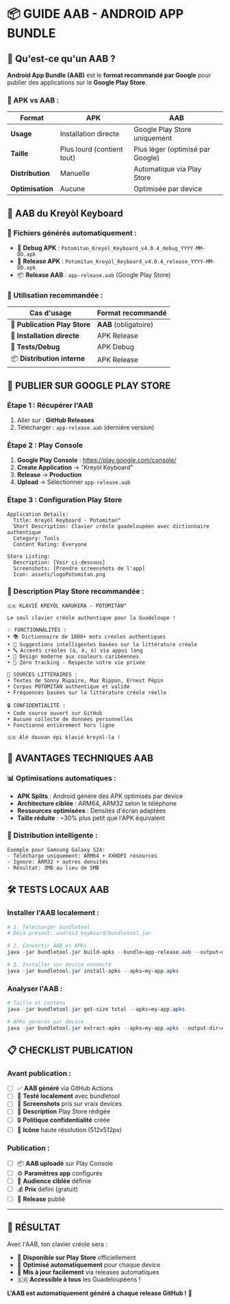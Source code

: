 # 📦 **GUIDE AAB - ANDROID APP BUNDLE**

## 🎯 **Qu'est-ce qu'un AAB ?**

**Android App Bundle (AAB)** est le **format recommandé par Google** pour publier des applications sur le **Google Play Store**. 

### **🔄 APK vs AAB** :

| Format | **APK** | **AAB** |
|--------|---------|---------|
| **Usage** | Installation directe | Google Play Store uniquement |
| **Taille** | Plus lourd (contient tout) | Plus léger (optimisé par Google) |
| **Distribution** | Manuelle | Automatique via Play Store |
| **Optimisation** | Aucune | Optimisée par device |

## 🚀 **AAB du Kreyòl Keyboard**

### **📱 Fichiers générés automatiquement** :
- 🔧 **Debug APK** : `Potomitan_Kreyol_Keyboard_v4.0.4_debug_YYYY-MM-DD.apk`
- 📱 **Release APK** : `Potomitan_Kreyol_Keyboard_v4.0.4_release_YYYY-MM-DD.apk`  
- 📦 **Release AAB** : `app-release.aab` (Google Play Store)

### **🎯 Utilisation recommandée** :

| Cas d'usage | Format recommandé |
|-------------|-------------------|
| 🏪 **Publication Play Store** | **AAB** (obligatoire) |
| 📱 **Installation directe** | APK Release |
| 🔧 **Tests/Debug** | APK Debug |
| 📦 **Distribution interne** | APK Release |

## 🏪 **PUBLIER SUR GOOGLE PLAY STORE**

### **Étape 1 : Récupérer l'AAB**
1. Aller sur : **GitHub Releases** 
2. Télécharger : `app-release.aab` (dernière version)

### **Étape 2 : Play Console**
1. **Google Play Console** : https://play.google.com/console/
2. **Create Application** → "Kreyòl Keyboard"
3. **Release** → **Production** 
4. **Upload** → Sélectionner `app-release.aab`

### **Étape 3 : Configuration Play Store**
```
Application Details:
  Title: Kreyòl Keyboard - Potomitan™
  Short Description: Clavier créole guadeloupéen avec dictionnaire authentique
  Category: Tools
  Content Rating: Everyone
  
Store Listing:
  Description: [Voir ci-dessous]
  Screenshots: [Prendre screenshots de l'app]
  Icon: assets/logoPotomitan.png
```

### **📝 Description Play Store recommandée** :
```
🇸🇷 KLAVIÉ KREYÒL KARUKERA - POTOMITAN™

Le seul clavier créole authentique pour la Guadeloupe !

✨ FONCTIONNALITÉS :
• 📚 Dictionnaire de 1800+ mots créoles authentiques
• 🎯 Suggestions intelligentes basées sur la littérature créole
• 🔤 Accents créoles (à, è, ò) via appui long
• 🎨 Design moderne aux couleurs caribéennes
• 🚫 Zéro tracking - Respecte votre vie privée

📖 SOURCES LITTÉRAIRES :
• Textes de Sonny Rupaire, Max Rippon, Ernest Pépin
• Corpus POTOMITAN authentique et validé
• Fréquences basées sur la littérature créole réelle

🔒 CONFIDENTIALITÉ :
• Code source ouvert sur GitHub
• Aucune collecte de données personnelles
• Fonctionne entièrement hors ligne

🇸🇷 Alé douvan épi klavié kreyòl-la !
```

## 🔧 **AVANTAGES TECHNIQUES AAB**

### **📊 Optimisations automatiques** :
- **APK Splits** : Android génère des APK optimisés par device
- **Architecture ciblée** : ARM64, ARM32 selon le téléphone
- **Ressources optimisées** : Densités d'écran adaptées
- **Taille réduite** : ~30% plus petit que l'APK équivalent

### **🎯 Distribution intelligente** :
```
Exemple pour Samsung Galaxy S24:
- Télécharge uniquement: ARM64 + XXHDPI resources
- Ignore: ARM32 + autres densités
- Résultat: 3MB au lieu de 5MB
```

## 🛠️ **TESTS LOCAUX AAB**

### **Installer l'AAB localement** :
```powershell
# 1. Télécharger bundletool
# Déjà présent: android_keyboard/bundletool.jar

# 2. Convertir AAB en APKs
java -jar bundletool.jar build-apks --bundle=app-release.aab --output=my-app.apks

# 3. Installer sur device connecté
java -jar bundletool.jar install-apks --apks=my-app.apks
```

### **Analyser l'AAB** :
```powershell
# Taille et contenu
java -jar bundletool.jar get-size total --apks=my-app.apks

# APKs générés par device
java -jar bundletool.jar extract-apks --apks=my-app.apks --output-dir=extracted/
```

## 📋 **CHECKLIST PUBLICATION**

### **Avant publication** :
- [ ] ✅ **AAB généré** via GitHub Actions
- [ ] 🧪 **Testé localement** avec bundletool
- [ ] 📱 **Screenshots** pris sur vraix devices
- [ ] 📝 **Description** Play Store rédigée
- [ ] 🔒 **Politique confidentialité** créée
- [ ] 🎨 **Icône** haute résolution (512x512px)

### **Publication** :
- [ ] 📦 **AAB uploadé** sur Play Console
- [ ] ⚙️ **Paramètres app** configurés
- [ ] 🎯 **Audience ciblée** définie
- [ ] 💰 **Prix** défini (gratuit)
- [ ] 🚀 **Release** publié

---

## 🎉 **RÉSULTAT**

Avec l'AAB, ton clavier créole sera :
- 🏪 **Disponible sur Play Store** officiellement
- 📱 **Optimisé automatiquement** pour chaque device
- 🔄 **Mis à jour facilement** via releases automatiques
- 🇸🇷 **Accessible à tous** les Guadeloupéens !

**L'AAB est automatiquement généré à chaque release GitHub !** 🚀